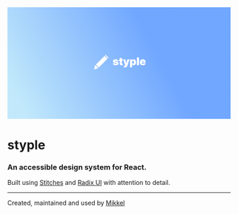 <a href="https://styple.dev/">
  <img alt="Styple hero image" src="public/styple-og.png">
</a>

# **styple**

### **An accessible design system for React.**

Built using [Stitches](https://stitches.dev/) and [Radix UI](https://www.radix-ui.com/) with attention to detail.

---

Created, maintained and used by [Mikkel](https://www.mikkelbengtsen.com/)
